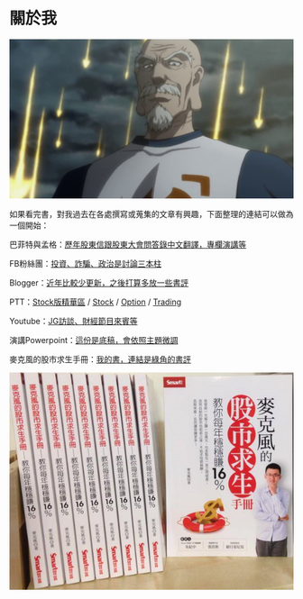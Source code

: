 # 關於我

![&#x5E0C;&#x671B;&#x5927;&#x5BB6;&#x5728;&#x81EA;&#x5DF1;&#x64C5;&#x9577;&#x7684;&#x9818;&#x57DF;&#xFF0C;&#x90FD;&#x62B1;&#x6301;&#x5C3C;&#x7279;&#x7F85;&#x935B;&#x934A;&#x611F;&#x8B1D;&#x6B63;&#x62F3;&#x7684;&#x7CBE;&#x795E;](.gitbook/assets/maxresdefault.jpg)

如果看完書，對我過去在各處撰寫或蒐集的文章有興趣，下面整理的連結可以做為一個開始：

巴菲特與孟格：[歷年股東信跟股東大會問答錄中文翻譯，專欄演講等](https://sites.google.com/view/buffett)

FB粉絲團：[投資、詐騙、政治是討論三本柱](https://www.facebook.com/mktsurvivalkit/)

Blogger：[近年比較少更新，之後打算多放一些書評](https://stasistw.blogspot.com/)

PTT：[Stock版精華區](https://www.ptt.cc/man/Stock/D2A8/D23/index.html) / [Stock](https://www.ptt.cc/bbs/Stock/search?q=author%3Astasis) / [Option](https://www.ptt.cc/bbs/Option/search?q=author%3Astasis) / [Trading](https://www.ptt.cc/bbs/Trading/search?q=author%3Astasis)  
  
Youtube：[JG訪談、財經節目來賓等](https://www.youtube.com/results?search_query=%E9%BA%A5%E5%85%8B%E9%A2%A8+%E9%99%B3%E5%BD%A5%E6%96%87)

演講Powerpoint：[這份是底稿，會依照主題微調](https://drive.google.com/file/d/1vHzdyiclJ1MPPn1RUZivPKWWBmKELPwg/view)

麥克風的股市求生手冊：[我的書，連結是綠角的書評](http://greenhornfinancefootnote.blogspot.com/2016/03/blog-post.html)

![&#x5BEB;&#x66F8;&#x82B1;&#x7684;&#x6642;&#x9593;&#x8DDF;&#x7248;&#x7A05;&#x6536;&#x5165;&#x4E0D;&#x6210;&#x6BD4;&#x4F8B;&#xFF0C;CP&#x771F;&#x7684;&#x8D85;&#x4F4E;](.gitbook/assets/book.png)


